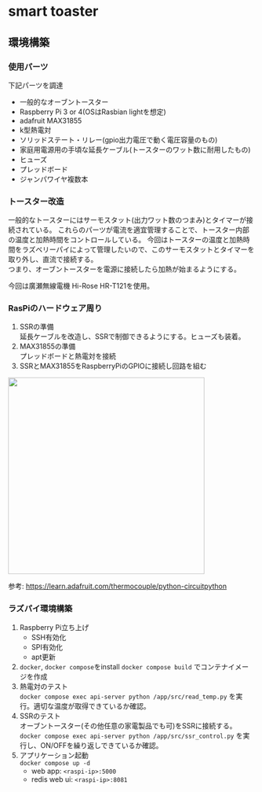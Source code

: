 # smart toaster

## 環境構築
### 使用パーツ
下記パーツを調達
- 一般的なオーブントースター
- Raspberry Pi 3 or 4(OSはRasbian lightを想定)
- adafruit MAX31855
- k型熱電対
- ソリッドステート・リレー(gpio出力電圧で動く電圧容量のもの)
- 家庭用電源用の手頃な延長ケーブル(トースターのワット数に耐用したもの)
- ヒューズ
- プレッドボード
- ジャンパワイヤ複数本

### トースター改造
一般的なトースターにはサーモスタット(出力ワット数のつまみ)とタイマーが接続されている。
これらのパーツが電流を適宜管理することで、トースター内部の温度と加熱時間をコントロールしている。
今回はトースターの温度と加熱時間をラズベリーパイによって管理したいので、このサーモスタットとタイマーを取り外し、直流で接続する。  
つまり、オーブントースターを電源に接続したら加熱が始まるようにする。  
  
今回は廣瀬無線電機 Hi-Rose HR-T121を使用。  

### RasPiのハードウェア周り
1. SSRの準備  
  延長ケーブルを改造し、SSRで制御できるようにする。ヒューズも装着。
1. MAX31855の準備  
  プレッドボードと熱電対を接続
1. SSRとMAX31855をRaspberryPiのGPIOに接続し回路を組む

<img src="https://github.com/knkm3001/smart-toaster/assets/54818379/dbe64e20-4742-4a99-8a6c-761723dfb18b" width="400">

参考: https://learn.adafruit.com/thermocouple/python-circuitpython

### ラズパイ環境構築
1. Raspberry Pi立ち上げ
   - SSH有効化
   - SPI有効化  
   - apt更新
1. `docker`, `docker compose`をinstall
  `docker compose build` でコンテナイメージを作成
1. 熱電対のテスト  
    `docker compose exec api-server python /app/src/read_temp.py` を実行。適切な温度が取得できているか確認。
1. SSRのテスト  
    オーブントースター(その他任意の家電製品でも可)をSSRに接続する。
    `docker compose exec api-server python /app/src/ssr_control.py` を実行し、ON/OFFを繰り返しできているか確認。
1. アプリケーション起動  
    `docker compose up -d`
    - web app: `<raspi-ip>:5000`
    - redis web ui: `<raspi-ip>:8081`
